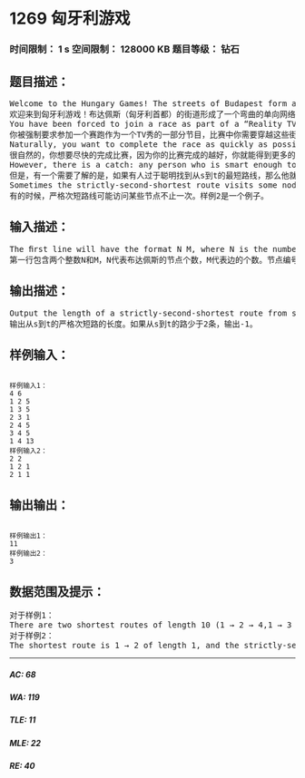 # 1269 匈牙利游戏   
### 时间限制： 1 s     空间限制： 128000 KB     题目等级： 钻石  
## 题目描述：  

<pre>
Welcome to the Hungary Games! The streets of Budapest form a twisted network of one-way streets.
欢迎来到匈牙利游戏！布达佩斯（匈牙利首都）的街道形成了一个弯曲的单向网络。
You have been forced to join a race as part of a “Reality TV” show where you race through these streets, starting at the Sz´echenyi thermal bath (s for short) and ending at the Tomb of G¨ ul Baba (t for short).
你被强制要求参加一个赛跑作为一个TV秀的一部分节目，比赛中你需要穿越这些街道，从s开始，到t结束。
Naturally, you want to complete the race as quickly as possible, because you will get more promo- tional contracts the better you perform.
很自然的，你想要尽快的完成比赛，因为你的比赛完成的越好，你就能得到更多的商业促销合同。
However, there is a catch: any person who is smart enough to take a shortest s-t route will be thrown into the P´alv¨olgyi cave system and kept as a national treasure. You would like to avoid this fate, but still be as fast as possible. Write a program that computes a strictly-second-shortest s-t route.
但是，有一个需要了解的是，如果有人过于聪明找到从s到t的最短路线，那么他就被扔到国家极品人类保护系统中作为一个国家宝藏收藏起来。你显然要避免这种事情的发生，但是也想越快越好。写一个程序来计算一个从s到t的严格次短路线吧。
Sometimes the strictly-second-shortest route visits some nodes more than once; see Sample Input 2 for an example.
有的时候，严格次短路线可能访问某些节点不止一次。样例2是一个例子。
</pre>
  
  
## 输入描述：  

<pre>
The ﬁrst line will have the format N M, where N is the number of nodes in Budapest and M is the number of edges. The nodes are 1,2,...,N; node 1 represents s; node N represents t. Then there are M lines of the form A B L, indicating a one-way street from A to B of length L. You can assume that A != B on these lines, and that the ordered pairs (A,B) are distinct.
第一行包含两个整数N和M，N代表布达佩斯的节点个数，M代表边的个数。节点编号从1到N。1代表出发点s，N代表终点t。接下来的M行每行三个整数A B L，代表有一条从A到B的长度为L的单向同路。你可以认为A不等于B，也不会有重复的(A,B)对。
</pre>
  
  
## 输出描述：  

<pre>
Output the length of a strictly-second-shortest route from s to t. If there are less than two possible lengths for routes from s to t, output −1.
输出从s到t的严格次短路的长度。如果从s到t的路少于2条，输出-1。
</pre>
  
  
## 样例输入：  

<pre><code>
样例输入1：
4 6
1 2 5
1 3 5
2 3 1
2 4 5
3 4 5
1 4 13
样例输入2：
2 2
1 2 1
2 1 1
</code></pre>
  
  
## 输出输出：  

<pre><code>
样例输出1：
11
样例输出2：
3
</code></pre>
  
  
## 数据范围及提示：  

<pre>
对于样例1：
There are two shortest routes of length 10 (1 → 2 → 4,1 → 3 → 4) and the strictly-second- shortest route is 1 → 2 → 3 → 4 with length 11.
对于样例2：
The shortest route is 1 → 2 of length 1, and the strictly-second route is 1 → 2 → 1 → 2 of length 3.
</pre>
  
  
***  

##### AC: 68  
##### WA: 119  
##### TLE: 11  
##### MLE: 22  
##### RE: 40  
